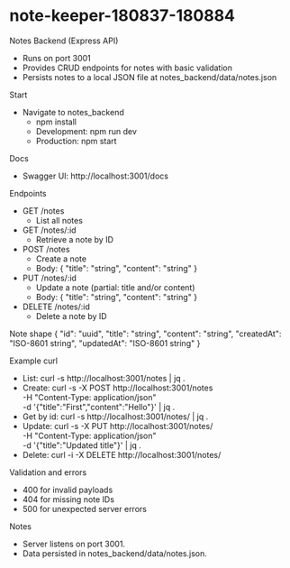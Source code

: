 # note-keeper-180837-180884

Notes Backend (Express API)
- Runs on port 3001
- Provides CRUD endpoints for notes with basic validation
- Persists notes to a local JSON file at notes_backend/data/notes.json

Start
- Navigate to notes_backend
  - npm install
  - Development: npm run dev
  - Production: npm start

Docs
- Swagger UI: http://localhost:3001/docs

Endpoints
- GET /notes
  - List all notes
- GET /notes/:id
  - Retrieve a note by ID
- POST /notes
  - Create a note
  - Body: { "title": "string", "content": "string" }
- PUT /notes/:id
  - Update a note (partial: title and/or content)
  - Body: { "title": "string", "content": "string" }
- DELETE /notes/:id
  - Delete a note by ID

Note shape
{
  "id": "uuid",
  "title": "string",
  "content": "string",
  "createdAt": "ISO-8601 string",
  "updatedAt": "ISO-8601 string"
}

Example curl
- List:
  curl -s http://localhost:3001/notes | jq .
- Create:
  curl -s -X POST http://localhost:3001/notes \
    -H "Content-Type: application/json" \
    -d '{"title":"First","content":"Hello"}' | jq .
- Get by id:
  curl -s http://localhost:3001/notes/<id> | jq .
- Update:
  curl -s -X PUT http://localhost:3001/notes/<id> \
    -H "Content-Type: application/json" \
    -d '{"title":"Updated title"}' | jq .
- Delete:
  curl -i -X DELETE http://localhost:3001/notes/<id>

Validation and errors
- 400 for invalid payloads
- 404 for missing note IDs
- 500 for unexpected server errors

Notes
- Server listens on port 3001.
- Data persisted in notes_backend/data/notes.json.
